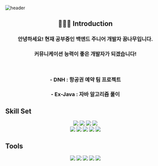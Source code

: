 ![header](https://capsule-render.vercel.app/api?type=waving&color=auto&height=200&section=header&text=Nara%20Github!&fontSize=90&fontColor=)
<div align=center>
<h2>👩🏻‍💻 Introduction</h2>
<h3>안녕하세요! 현재 공부중인 백엔드 주니어 개발자 꿈나무입니다.</h3>
<h3>커뮤니케이션 능력이 좋은 개발자가 되겠습니다!</h3><br>
<h3>- DNH : 항공권 예약 팀 프로젝트</h3>
<h3>- Ex-Java : 자바 알고리즘 풀이</h3>
</div>

<h2>Skill Set</h2>
<div align=center> 
  <img src="https://img.shields.io/badge/java-007396?style=for-the-badge&logo=java&logoColor=white"> 
    <img src="https://img.shields.io/badge/spring boot-6DB33F?style=for-the-badge&logo=springboot&logoColor=white">
    <img src="https://img.shields.io/badge/mysql-4479A1?style=for-the-badge&logo=mysql&logoColor=white"> 
  <img src="https://img.shields.io/badge/mybatis-2E51A2?style=for-the-badge&logo=&logoColor=white"><br>
  
  <img src="https://img.shields.io/badge/html5-E34F26?style=for-the-badge&logo=html5&logoColor=white"> 
  <img src="https://img.shields.io/badge/css-1572B6?style=for-the-badge&logo=css3&logoColor=white"> 
  <img src="https://img.shields.io/badge/javascript-F7DF1E?style=for-the-badge&logo=javascript&logoColor=black"> 
  <img src="https://img.shields.io/badge/jquery-0769AD?style=for-the-badge&logo=jquery&logoColor=white">
  <img src="https://img.shields.io/badge/Thymeleaf-005F0F?style=for-the-badge&logo=Thymeleaf&logoColor=white">
  
</div>
<h2>Tools</h2>
<div align=center> 
 <img src="https://img.shields.io/badge/IntelliJ IDEA-000000?style=for-the-badge&logo=IntelliJIDEA&logoColor=white">
  <img src="https://img.shields.io/badge/Visual Studio Code-007ACC?style=for-the-badge&logo=Visual Studio Code&logoColor=white">
  <img src="https://img.shields.io/badge/MYSQL WORKBENCH-4479A1?style=for-the-badge&logo=mysql&logoColor=white"> 
  <img src="https://img.shields.io/badge/github-181717?style=for-the-badge&logo=github&logoColor=white">
  <img src="https://img.shields.io/badge/git-F05032?style=for-the-badge&logo=git&logoColor=white">
   </div>

<!--img src="https://github-readme-stats.vercel.app/api/top-langs/?username=nara316&layout=compact"-->
